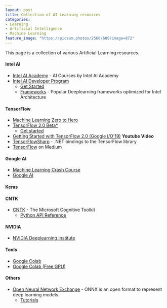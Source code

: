 ```yaml
---
layout: post
title: Collection of AI Learning resources
categories:
- Learning
- Artificial Intelligence
- Machine Learning
feature_image: "https://picsum.photos/2560/600?image=872"
---
```


This page is a collection of various Artificial Learning resources.

#### Intel AI
* [Intel AI Academy](https://software.intel.com/en-us/ai/courses) - AI Courses by Intel AI Academy
* [Intel AI Developer Program](https://software.intel.com/en-us/ai)
    * [Get Started](https://software.intel.com/en-us/ai/get-started)
    * [Frameworks](https://software.intel.com/en-us/frameworks) - Popular Deeplearning frameworks optimized for Intel Architecture

#### TensorFlow
* [Machine Learning Zero to Hero](https://www.youtube.com/watch?v=VwVg9jCtqaU)
* [TensorFlow 2.0 Beta*](https://www.tensorflow.org/beta)
    * [Get started](https://www.tensorflow.org/beta/tutorials/quickstart/beginner)
* [Getting Started with TensorFlow 2.0 (Google I/O'19)](https://www.youtube.com/watch?v=lEljKc9ZtU8&list=PLQY2H8rRoyvy2_vtWvCpQWM9GJXNTa5rV) **Youtube Video**
* [TensorFlowSharp](https://github.com/migueldeicaza/TensorFlowSharp) - .NET bindings to the TensorFlow library
* [TensorFlow](https://medium.com/tensorflow) on Medium
#### Google AI
* [Machine Learning Crash Course](https://developers.google.com/machine-learning/crash-course/)
* [Google AI](https://ai.google/education)

#### Keras


#### CNTK
* [CNTK](https://docs.microsoft.com/en-us/cognitive-toolkit/) - The Microsoft Cognitive Toolkit
    * [Python API Reference](https://www.cntk.ai/pythondocs/)
#### NVIDIA
* [NVIDIA Deeplearning Institute](https://www.nvidia.com/en-us/deep-learning-ai/education/)

#### Tools
* [Google Colab](https://colab.research.google.com/notebooks/welcome.ipynb)
* [Google Colab (Free GPU)](https://towardsdatascience.com/fast-ai-lesson-1-on-google-colab-free-gpu-d2af89f53604)

#### Others
* [Open Neural Network Exchange](https://onnx.ai/) - ONNX is an open format to represent deep learning models.
    * [Tutorials](https://github.com/onnx/tutorials)